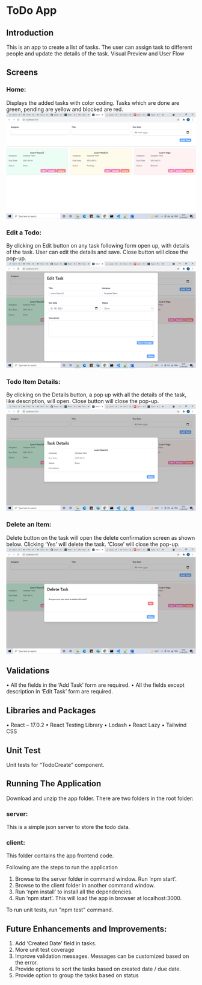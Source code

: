 # ToDo App

## Introduction
This is an app to create a list of tasks. The user can assign task to different people and update the details of the task.
Visual Preview and User Flow

## Screens
### Home:
Displays the added tasks with color coding. Tasks which are done are green, pending are yellow and blocked are red.
 ![alt text](https://github.com/Sanjalee22/ToDoApp/blob/main/appScreens/HomeToDoApp.png "Home")

### Edit a Todo:
By clicking on Edit button on any task following form open up, with details of the task. User can edit the details and save. Close button will close the pop-up.
 ![alt text](https://github.com/Sanjalee22/ToDoApp/blob/main/appScreens/EditToDoApp.png "Edit a Todo Item")
 
### Todo Item Details:
By clicking on the Details button, a pop up with all the details of the task, like description, will open.
Close button will close the pop-up.
 ![alt text](https://github.com/Sanjalee22/ToDoApp/blob/main/appScreens/DetailsToDoApp.png "Details of a Todo Item")

### Delete an Item:
Delete button on the task will open the delete confirmation screen as shown  below. Clicking ‘Yes’ will delete the task. ‘Close’ will close the pop-up.
 ![alt text](https://github.com/Sanjalee22/ToDoApp/blob/main/appScreens/DeleteToDoApp.png "Delete a Todo Item")



## Validations
•	All the fields in the ‘Add Task’ form are required.
•	All the fields except description in ‘Edit Task’ form are required.

## Libraries and Packages
•	React – 17.0.2
•	React Testing Library
•	Lodash 
•	React Lazy
•	Tailwind CSS

## Unit Test
Unit tests for “TodoCreate” component.

## Running The Application

Download and unzip the app folder. There are two folders in the root folder:

### server: 
This is a simple json server to store the todo data.

### client: 
This folder contains the app frontend code.

Following are the steps to run the application
  1.	Browse to the server folder in command window. Run ‘npm start’.
  2.	Browse to the client folder in another command window. 
  3.	Run ‘npm install’ to install all the dependencies.
  4.	Run ‘npm start’. This will load the app in browser at localhost:3000.

To run unit tests, run "npm test" command.
  
## Future Enhancements and Improvements:
  1.	Add ‘Created Date’ field in tasks.
  2.	More unit test coverage
  3.	Improve validation messages. Messages can be customized based on the error.
  4.	Provide options to sort the tasks based on created date / due date.
  5.	Provide option to group the tasks based on status
